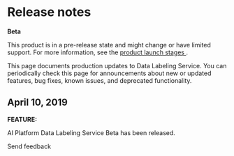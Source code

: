 #  Release notes

**Beta**

This product is in a pre-release state and might change or have limited
support. For more information, see the [ product launch stages
](/products#product-launch-stages) .

This page documents production updates to Data Labeling Service. You can
periodically check this page for announcements about new or updated features,
bug fixes, known issues, and deprecated functionality.

##  April 10, 2019

**FEATURE:**

AI Platform Data Labeling Service Beta has been released.

Send feedback


